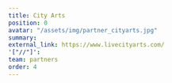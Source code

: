 ```yaml
---
title: City Arts
position: 0
avatar: "/assets/img/partner_cityarts.jpg"
summary: 
external_link: https://www.livecityarts.com/
'["//"]': 
team: partners
order: 4
---
```


